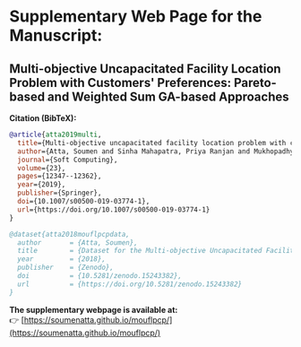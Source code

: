 # Supplementary Web Page for the Manuscript: 
## Multi-objective Uncapacitated Facility Location Problem with Customers' Preferences: Pareto-based and Weighted Sum GA-based Approaches 

**Citation (BibTeX):**
```bibtex
@article{atta2019multi,
  title={Multi-objective uncapacitated facility location problem with customers’ preferences: Pareto-based and weighted sum GA-based approaches},
  author={Atta, Soumen and Sinha Mahapatra, Priya Ranjan and Mukhopadhyay, Anirban},
  journal={Soft Computing},
  volume={23},
  pages={12347--12362},
  year={2019},
  publisher={Springer},
  doi={10.1007/s00500-019-03774-1},
  url={https://doi.org/10.1007/s00500-019-03774-1} 
}

@dataset{atta2018mouflpcpdata,
  author       = {Atta, Soumen},
  title        = {Dataset for the Multi-objective Uncapacitated Facility Location Problem with Customers' Preferences (MOUFLPCP)},
  year         = {2018},
  publisher    = {Zenodo},
  doi          = {10.5281/zenodo.15243382},
  url          = {https://doi.org/10.5281/zenodo.15243382}
}
```

**The supplementary webpage is available at:**  
👉 [https://soumenatta.github.io/mouflpcp/](https://soumenatta.github.io/mouflpcp/)
